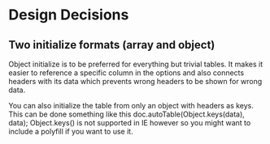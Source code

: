 # Design Decisions

## Two initialize formats (array and object)

Object initialize is to be preferred for everything but trivial tables. 
It makes it easier to reference a specific column in the options and
also connects headers with its data which prevents wrong headers to be
shown for wrong data.

You can also initialize the table from only an object with headers as 
keys. This can be done something like this doc.autoTable(Object.keys(data), data); 
Object.keys() is not supported in IE however so you might want to include a polyfill
if you want to use it.